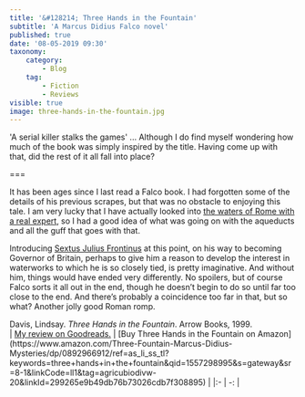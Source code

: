 ```yaml
---
title: '&#128214; Three Hands in the Fountain'
subtitle: 'A Marcus Didius Falco novel'
published: true
date: '08-05-2019 09:30'
taxonomy:
    category:
        - Blog
    tag:
        - Fiction
        - Reviews
visible: true
image: three-hands-in-the-fountain.jpg
--- 
```


'A serial killer stalks the games' ... Although I do find myself wondering how much of the book was simply inspired by the title. Having come up with that, did the rest of it all fall into place?

===

It has been ages since I last read a Falco book. I had forgotten some of the details of his previous scrapes, but that was no obstacle to enjoying this tale. I am very lucky that I have actually looked into [the waters of Rome with a real expert](https://www.eatthispodcast.com/aquae-urbis-romae/), so I had a good idea of what was going on with the aqueducts and all the guff that goes with that.

Introducing [Sextus Julius Frontinus](https://en.wikipedia.org/wiki/Frontinus) at this point, on his way to becoming Governor of Britain, perhaps to give him a reason to develop the interest in waterworks to which he is so closely tied, is pretty imaginative. And without him, things would have ended very differently. No spoilers, but of course Falco sorts it all out in the end, though he doesn’t begin to do so until far too close to the end. And there’s probably a coincidence too far in that, but so what? Another jolly good Roman romp.

<div class="citation">
Davis, Lindsay. <i>Three Hands in the Fountain</i>. Arrow Books, 1999.
</div>

<div class="noteHeading">
</div>
| <a href="https://www.goodreads.com/review/show/2805594677">My review on Goodreads.</a> | [Buy Three Hands in the Fountain on Amazon](https://www.amazon.com/Three-Fountain-Marcus-Didius-Mysteries/dp/0892966912/ref=as_li_ss_tl?keywords=three+hands+in+the+fountain&qid=1557298995&s=gateway&sr=8-1&linkCode=ll1&tag=agricubiodivw-20&linkId=299265e9b49db76b73026cdb7f308895) |
|:- | -: |
